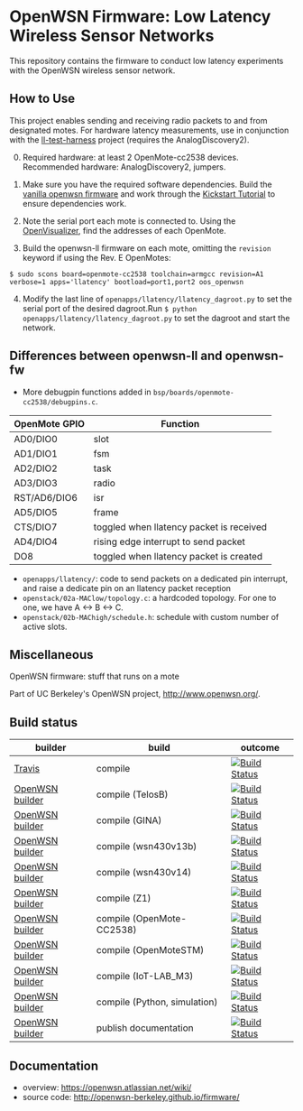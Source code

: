 # OpenWSN Firmware: Low Latency Wireless Sensor Networks

This repository contains the firmware to conduct low latency experiments with the OpenWSN wireless sensor network.

## How to Use

This project enables sending and receiving radio packets to and from designated motes. For hardware latency measurements, use in conjunction with the [ll-test-harness] project (requires the AnalogDiscovery2).

[ll-test-harness]: https://github.com/arvind0sundararajan/ll-test-harness

0. Required hardware: at least 2 OpenMote-cc2538 devices. Recommended hardware: AnalogDiscovery2, jumpers.

1. Make sure you have the required software dependencies. Build the [vanilla openwsn firmware] and work through the [Kickstart Tutorial] to ensure dependencies work.

[vanilla openwsn firmware]: https://github.com/openwsn-berkeley/openwsn-fw
[Kickstart Tutorial]: https://openwsn.atlassian.net/wiki/spaces/OW/pages/12058660/Get+Started

2. Note the serial port each mote is connected to. Using the [OpenVisualizer], find the addresses of each OpenMote.

[OpenVisualizer]: https://github.com/openwsn-berkeley/openwsn-sw

3. Build the openwsn-ll firmware on each mote, omitting the `revision` keyword if using the Rev. E OpenMotes:

```
$ sudo scons board=openmote-cc2538 toolchain=armgcc revision=A1 verbose=1 apps='llatency' bootload=port1,port2 oos_openwsn
```

4. Modify the last line of `openapps/llatency/llatency_dagroot.py` to set the serial port of the desired dagroot.Run ```$ python openapps/llatency/llatency_dagroot.py``` to set the dagroot and start the network.

## Differences between openwsn-ll and openwsn-fw

* More debugpin functions added in `bsp/boards/openmote-cc2538/debugpins.c`. 

| OpenMote GPIO | Function |
| -------------	| -------- |
| AD0/DIO0 | slot |
| AD1/DIO1 | fsm |
| AD2/DIO2 | task |
| AD3/DIO3 | radio |
| RST/AD6/DIO6 | isr |
| AD5/DIO5 | frame |
| CTS/DIO7 | toggled when llatency packet is received |
| AD4/DIO4 | rising edge interrupt to send packet |
| DO8 | toggled when llatency packet is created |



* `openapps/llatency/`: code to send packets on a dedicated pin interrupt, and raise a dedicate pin on an llatency packet reception
* `openstack/02a-MAClow/topology.c`: a hardcoded topology. For one to one, we have A <-> B <-> C.
* `openstack/02b-MAChigh/schedule.h`: schedule with custom number of active slots. 

## Miscellaneous

OpenWSN firmware: stuff that runs on a mote

Part of UC Berkeley's OpenWSN project, http://www.openwsn.org/.

Build status
------------

|              builder                                                                                                                 |      build                   | outcome
| ------------------------------------------------------------------------------------------------------------------------------------ | ---------------------------- | ------- 
| [Travis](https://travis-ci.org/openwsn-berkeley/openwsn-fw)                                                                          | compile                      | [![Build Status](https://travis-ci.org/openwsn-berkeley/openwsn-fw.png?branch=develop)](https://travis-ci.org/openwsn-berkeley/openwsn-fw)
| [OpenWSN builder](http://builder.openwsn.org/job/Firmware/board=telosb,label=master,project=oos_openwsn,toolchain=mspgcc/)           | compile (TelosB)             | [![Build Status](http://builder.openwsn.org/job/Firmware/board=telosb,label=master,project=oos_openwsn,toolchain=mspgcc/badge/icon/)](http://builder.openwsn.org/job/Firmware/board=telosb,label=master,project=oos_openwsn,toolchain=mspgcc/)
| [OpenWSN builder](http://builder.openwsn.org/job/Firmware/board=gina,label=master,project=oos_openwsn,toolchain=mspgcc/)             | compile (GINA)               | [![Build Status](http://builder.openwsn.org/job/Firmware/board=gina,label=master,project=oos_openwsn,toolchain=mspgcc/badge/icon/)](http://builder.openwsn.org/job/Firmware/board=gina,label=master,project=oos_macpong,toolchain=mspgcc/)
| [OpenWSN builder](http://builder.openwsn.org/job/Firmware/board=wsn430v13b,label=master,project=oos_openwsn,toolchain=mspgcc/)       | compile (wsn430v13b)         | [![Build Status](http://builder.openwsn.org/job/Firmware/board=wsn430v13b,label=master,project=oos_openwsn,toolchain=mspgcc/badge/icon/)](http://builder.openwsn.org/job/Firmware/board=wsn430v13b,label=master,project=oos_macpong,toolchain=mspgcc/)
| [OpenWSN builder](http://builder.openwsn.org/job/Firmware/board=wsn430v14,label=master,project=oos_openwsn,toolchain=mspgcc/)        | compile (wsn430v14)          | [![Build Status](http://builder.openwsn.org/job/Firmware/board=wsn430v14,label=master,project=oos_openwsn,toolchain=mspgcc/badge/icon/)](http://builder.openwsn.org/job/Firmware/board=wsn430v14,label=master,project=oos_macpong,toolchain=mspgcc/)
| [OpenWSN builder](http://builder.openwsn.org/job/Firmware/board=Z1,label=master,project=oos_openwsn,toolchain=mspgcc/)               | compile (Z1)                 | [![Build Status](http://builder.openwsn.org/job/Firmware/board=z1,label=master,project=oos_openwsn,toolchain=mspgcc/badge/icon/)](http://builder.openwsn.org/job/Firmware/board=z1,label=master,project=oos_macpong,toolchain=mspgcc/)
| [OpenWSN builder](http://builder.openwsn.org/job/Firmware/board=OpenMote-CC2538,label=master,project=oos_openwsn,toolchain=armgcc/)  | compile (OpenMote-CC2538)    | [![Build Status](http://builder.openwsn.org/job/Firmware/board=OpenMote-CC2538,label=master,project=oos_openwsn,toolchain=armgcc/badge/icon)](http://builder.openwsn.org/job/Firmware/board=OpenMote-CC2538,label=master,project=oos_openwsn,toolchain=armgcc/)
| [OpenWSN builder](http://builder.openwsn.org/job/Firmware/board=OpenMoteSTM,label=master,project=oos_openwsn,toolchain=armgcc/)      | compile (OpenMoteSTM)        | [![Build Status](http://builder.openwsn.org/job/Firmware/board=openmotestm,label=master,project=oos_openwsn,toolchain=armgcc/badge/icon)](http://builder.openwsn.org/job/Firmware/board=openmotestm,label=master,project=oos_openwsn,toolchain=armgcc/)
| [OpenWSN builder](http://builder.openwsn.org/job/Firmware/board=IoT-LAB_M3,label=master,project=oos_openwsn,toolchain=armgcc/)       | compile (IoT-LAB_M3)         | [![Build Status](http://builder.openwsn.org/job/Firmware/board=iot-lab_M3,label=master,project=oos_openwsn,toolchain=armgcc/badge/icon)](http://builder.openwsn.org/job/Firmware/board=iot-lab_M3,label=master,project=oos_openwsn,toolchain=armgcc/)
| [OpenWSN builder](http://builder.openwsn.org/job/Firmware/board=Python,label=master,project=oos_openwsn,toolchain=gcc/)              | compile (Python, simulation) | [![Build Status](http://builder.openwsn.org/job/Firmware/board=python,label=master,project=oos_openwsn,toolchain=gcc/badge/icon)](http://builder.openwsn.org/job/Firmware/board=python,label=master,project=oos_openwsn,toolchain=gcc/)
| [OpenWSN builder](http://builder.openwsn.org/job/Docs/)                                                                              | publish documentation        | [![Build Status](http://builder.openwsn.org/job/Docs/badge/icon)](http://builder.openwsn.org/job/Docs/)

Documentation
-------------

- overview: https://openwsn.atlassian.net/wiki/
- source code: http://openwsn-berkeley.github.io/firmware/
